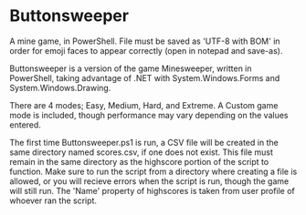 # Buttonsweeper
A mine game, in PowerShell.
File must be saved as 'UTF-8 with BOM' in order for emoji faces to appear correctly (open in notepad and save-as).

Buttonsweeper is a version of the game Minesweeper, written in PowerShell, taking advantage of .NET with System.Windows.Forms and System.Windows.Drawing.

There are 4 modes; Easy, Medium, Hard, and Extreme.  A Custom game mode is included, though performance may vary depending on the values entered.

The first time Buttonsweeper.ps1 is run, a CSV file will be created in the same directory named scores.csv, if one does not exist.  This file must remain in the same directory as the highscore portion of the script to function.  Make sure to run the script from a directory where creating a file is allowed, or you will recieve errors when the script is run, though the game will still run.  The 'Name' property of highscores is taken from user profile of whoever ran the script.

